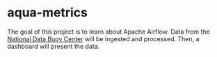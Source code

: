 # aqua-metrics

The goal of this project is to learn about Apache Airflow. Data from the [National Data Buoy Center](https://www.ndbc.noaa.gov/) will be ingested and processed. Then, a dashboard will present the data.

